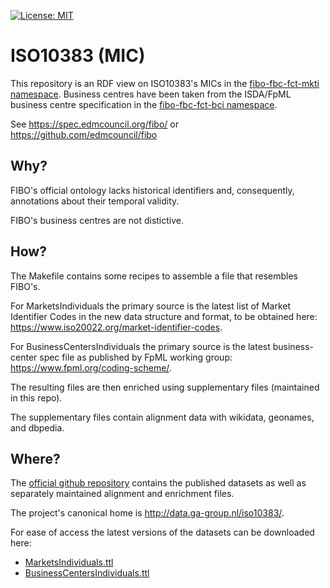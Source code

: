[![License: MIT](https://img.shields.io/badge/License-MIT-lightgrey.svg)](http://opensource.org/licenses/MIT)

ISO10383 (MIC)
==============

This repository is an RDF view on ISO10383's MICs in the [fibo-fbc-fct-mkti namespace](https://spec.edmcouncil.org/fibo/ontology/FBC/FunctionalEntities/MarketsIndividuals/).
Business centres have been taken from the ISDA/FpML business centre specification in the [fibo-fbc-fct-bci namespace](https://spec.edmcouncil.org/fibo/ontology/FBC/FunctionalEntities/BusinessCentersIndividuals/).

See <https://spec.edmcouncil.org/fibo/>
or <https://github.com/edmcouncil/fibo>


Why?
----

FIBO's official ontology lacks historical identifiers and, consequently, annotations
about their temporal validity.

FIBO's business centres are not distictive.


How?
----

The Makefile contains some recipes to assemble a file that resembles FIBO's.

For MarketsIndividuals the primary source is the latest list of Market Identifier Codes
in the new data structure and format, to be obtained here:
<https://www.iso20022.org/market-identifier-codes>.

For BusinessCentersIndividuals the primary source is the latest business-center spec
file as published by FpML working group: <https://www.fpml.org/coding-scheme/>.

The resulting files are then enriched using supplementary files (maintained in this repo).

The supplementary files contain alignment data with wikidata, geonames, and dbpedia.


Where?
------

The [official github repository](https://github.com/ga-group/iso10383/) contains the
published datasets as well as separately maintained alignment and enrichment files.

The project's canonical home is <http://data.ga-group.nl/iso10383/>.

For ease of access the latest versions of the datasets can be downloaded here:

- [MarketsIndividuals.ttl](MarketsIndividuals.ttl)
- [BusinessCentersIndividuals.ttl](BusinessCentersIndividuals.ttl)

